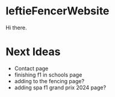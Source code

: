 # leftieFencerWebsite

Hi there.

# Next Ideas

- Contact page
- finishing f1 in schools page
- adding to the fencing page?
- adding spa f1 grand prix 2024 page?